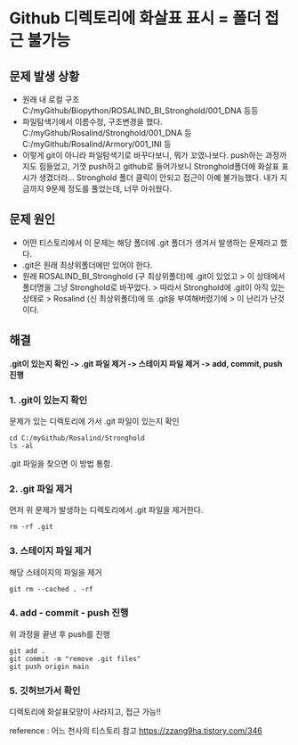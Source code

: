 # Github 디렉토리에 화살표 표시 = 폴더 접근 불가능

## 문제 발생 상황 
- 원래 내 로컬 구조
C:/myGithub/Biopython/ROSALIND_BI_Stronghold/001_DNA 등등
- 파일탐색기에서 이름수정, 구조변경을 했다.
C:/myGithub/Rosalind/Stronghold/001_DNA 등
C:/myGithub/Rosalind/Armory/001_INI 등
- 이렇게 git이 아니라 파일탐색기로 바꾸다보니, 뭐가 꼬였나보다. push하는 과정까지도 힘들었고, 기껏 push하고 github로 들어가보니 Stronghold폴더에 화살표 표시가 생겼더라... Stronghold 폴더 클릭이 안되고 접근이 아예 불가능했다. 내가 지금까지 9문제 정도를 풀었는데, 너무 아쉬웠다. 

## 문제 원인
- 어떤 티스토리에서 이 문제는 해당 폴더에 .git 폴더가 생겨서 발생하는 문제라고 했다.
- .git은 원래 최상위폴더에만 있어야 한다. 
- 원래 ROSALIND_BI_Stronghold (구 최상위폴더)에 .git이 있었고 > 이 상태에서 폴더명을 그냥 Stronghold로 바꾸었다. > 따라서 Stronghold에 .git이 아직 있는 상태로 > Rosalind (신 최상위폴더)에 또 .git을 부여해버렸기에 > 이 난리가 난것이다. 

## 해결
**.git이 있는지 확인 -> .git 파일 제거 -> 스테이지 파일 제거 -> add, commit, push 진행**

### 1. .git이 있는지 확인
문제가 있는 디렉토리에 가서 .git 파일이 있는지 확인
``` 
cd C:/myGithub/Rosalind/Stronghold
ls -al  
```
.git 파일을 찾으면 이 방법 통함.

### 2. .git 파일 제거
먼저 위 문제가 발생하는 디렉토리에서 .git 파일을 제거한다. 
``` 
rm -rf .git 
```

### 3. 스테이지 파일 제거
해당 스테이지의 파일을 제거
```
git rm --cached . -rf
```

### 4. add - commit - push 진행
위 과정을 끝낸 후 push를 진행
```
git add .
git commit -m "remove .git files"
git push origin main
```

### 5. 깃허브가서 확인
디렉토리에 화살표모양이 사라지고, 접근 가능!!

reference : 어느 천사의 티스토리 참고
https://zzang9ha.tistory.com/346
